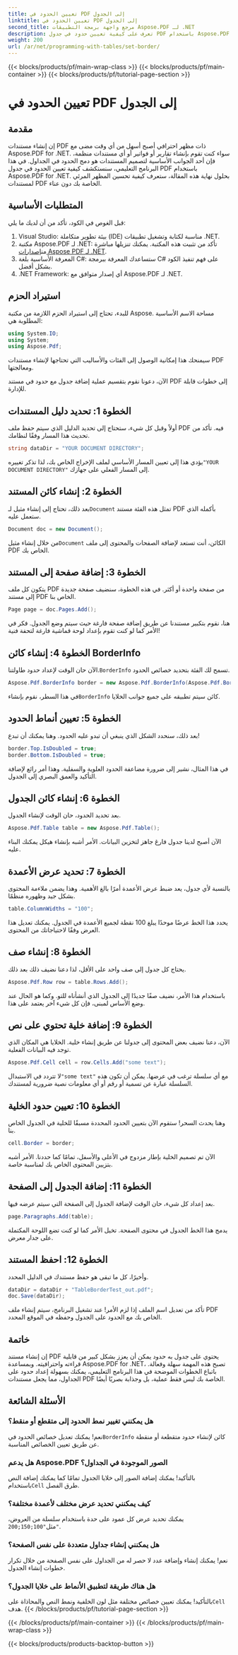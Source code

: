 ```yaml
---
title: تعيين الحدود في PDF إلى الجدول
linktitle: تعيين الحدود في PDF إلى الجدول
second_title: مرجع واجهة برمجة التطبيقات Aspose.PDF لـ .NET
description: تعرف على كيفية تعيين حدود في جدول PDF باستخدام Aspose.PDF for .NET من خلال دليلنا خطوة بخطوة. قم بتحسين مظهر مستندك بسهولة.
weight: 200
url: /ar/net/programming-with-tables/set-border/
---
```


{{< blocks/products/pf/main-wrap-class >}}
{{< blocks/products/pf/main-container >}}
{{< blocks/products/pf/tutorial-page-section >}}

# تعيين الحدود في PDF إلى الجدول

## مقدمة

إن إنشاء مستندات PDF ذات مظهر احترافي أصبح أسهل من أي وقت مضى مع Aspose.PDF for .NET. سواء كنت تقوم بإنشاء تقارير أو فواتير أو أي مستندات منظمة، فإن أحد الجوانب الأساسية لتصميم المستندات هو دمج الحدود في الجداول. في هذا البرنامج التعليمي، سنستكشف كيفية تعيين الحدود في جدول PDF باستخدام Aspose.PDF for .NET. بحلول نهاية هذه المقالة، ستعرف كيفية تحسين المظهر المرئي لمستندات PDF الخاصة بك دون عناء.

## المتطلبات الأساسية

قبل الغوص في الكود، تأكد من أن لديك ما يلي:

1. Visual Studio: بيئة تطوير متكاملة (IDE) مناسبة لكتابة وتشغيل تطبيقات .NET.
2.  مكتبة Aspose.PDF لـ .NET: تأكد من تثبيت هذه المكتبة. يمكنك تنزيلها مباشرة من[إصدارات Aspose PDF لـ .NET](https://releases.aspose.com/pdf/net/).
3. المعرفة الأساسية بلغة C#: ستساعدك المعرفة ببرمجة C# على فهم تنفيذ الكود بشكل أفضل.
4. .NET Framework: أي إصدار متوافق مع Aspose.PDF لـ .NET.

## استيراد الحزم

للبدء، تحتاج إلى استيراد الحزم اللازمة من مكتبة Aspose. مساحة الاسم الأساسية المطلوبة هي:

```csharp
using System.IO;
using System;
using Aspose.Pdf;
```

سيمنحك هذا إمكانية الوصول إلى الفئات والأساليب التي تحتاجها لإنشاء مستندات PDF ومعالجتها.

الآن، دعونا نقوم بتقسيم عملية إضافة جدول مع حدود في مستند PDF إلى خطوات قابلة للإدارة.

## الخطوة 1: تحديد دليل المستندات

أولاً وقبل كل شيء، ستحتاج إلى تحديد الدليل الذي سيتم حفظ ملف PDF فيه. تأكد من تحديث هذا المسار وفقًا لنظامك.

```csharp
string dataDir = "YOUR DOCUMENT DIRECTORY";
```

 يؤدي هذا إلى تعيين المسار الأساسي لملف الإخراج الخاص بك، لذا تذكر تغييره`"YOUR DOCUMENT DIRECTORY"` إلى المسار الفعلي على جهازك.

## الخطوة 2: إنشاء كائن المستند

 بعد ذلك، تحتاج إلى إنشاء مثيل لـ`Document` تمثل هذه الفئة مستند PDF بأكمله الذي ستعمل عليه.

```csharp
Document doc = new Document();
```

 من خلال إنشاء مثيل`Document` الكائن، أنت تستعد لإضافة الصفحات والمحتوى إلى ملف PDF الخاص بك.

## الخطوة 3: إضافة صفحة إلى المستند

يتكون كل ملف PDF من صفحة واحدة أو أكثر. في هذه الخطوة، سنضيف صفحة جديدة إلى مستند PDF الخاص بنا.

```csharp
Page page = doc.Pages.Add();
```

هنا، نقوم بتكبير مستندنا عن طريق إضافة صفحة فارغة حيث سيتم وضع الجدول. فكر في الأمر كما لو كنت تقوم بإعداد لوحة قماشية فارغة لتحفة فنية!

## الخطوة 4: إنشاء كائن BorderInfo

 الآن حان الوقت لإعداد حدود طاولتنا.`BorderInfo` تسمح لك الفئة بتحديد خصائص الحدود.

```csharp
Aspose.Pdf.BorderInfo border = new Aspose.Pdf.BorderInfo(Aspose.Pdf.BorderSide.All);
```

 في هذا السطر، نقوم بإنشاء`BorderInfo` كائن سيتم تطبيقه على جميع جوانب الخلايا.

## الخطوة 5: تعيين أنماط الحدود

بعد ذلك، سنحدد الشكل الذي ينبغي أن تبدو عليه الحدود. وهنا يمكنك أن تبدع!

```csharp
border.Top.IsDoubled = true;
border.Bottom.IsDoubled = true;
```

في هذا المثال، نشير إلى ضرورة مضاعفة الحدود العلوية والسفلية. وهذا أمر رائع لإضافة التأكيد والعمق البصري إلى الجدول.

## الخطوة 6: إنشاء كائن الجدول

بعد تحديد الحدود، حان الوقت لإنشاء الجدول.

```csharp
Aspose.Pdf.Table table = new Aspose.Pdf.Table();
```

الآن أصبح لدينا جدول فارغ جاهز لتخزين البيانات. الأمر أشبه بإنشاء هيكل يمكنك البناء عليه.

## الخطوة 7: تحديد عرض الأعمدة

بالنسبة لأي جدول، يعد ضبط عرض الأعمدة أمرًا بالغ الأهمية. وهذا يضمن ملاءمة المحتوى بشكل جيد وظهوره منظمًا.

```csharp
table.ColumnWidths = "100";
```

يحدد هذا الخط عرضًا موحدًا يبلغ 100 نقطة لجميع الأعمدة في الجدول. يمكنك تعديل هذا العرض وفقًا لاحتياجاتك من المحتوى.

## الخطوة 8: إنشاء صف

يحتاج كل جدول إلى صف واحد على الأقل، لذا دعنا نضيف ذلك بعد ذلك.

```csharp
Aspose.Pdf.Row row = table.Rows.Add();
```

باستخدام هذا الأمر، نضيف صفًا جديدًا إلى الجدول الذي أنشأناه للتو. وكما هو الحال عند وضع الأساس لمبنى، فإن كل شيء آخر يعتمد على هذا.

## الخطوة 9: إضافة خلية تحتوي على نص

الآن، دعنا نضيف بعض المحتوى إلى جدولنا عن طريق إنشاء خلية. الخلايا هي المكان الذي توجد فيه البيانات الفعلية.

```csharp
Aspose.Pdf.Cell cell = row.Cells.Add("some text");
```

 لا تتردد في الاستبدال`"some text"` مع أي سلسلة ترغب في عرضها. يمكن أن تكون هذه السلسلة عبارة عن تسمية أو رقم أو أي معلومات نصية ضرورية لمستندك.

## الخطوة 10: تعيين حدود الخلية

وهنا يحدث السحر! ستقوم الآن بتعيين الحدود المحددة مسبقًا للخلية في الجدول الخاص بنا.

```csharp
cell.Border = border;
```

الآن تم تصميم الخلية بإطار مزدوج في الأعلى والأسفل، تمامًا كما حددنا. الأمر أشبه بتزيين المحتوى الخاص بك لمناسبة خاصة.

## الخطوة 11: إضافة الجدول إلى الصفحة

بعد إعداد كل شيء، حان الوقت لإضافة الجدول إلى الصفحة التي سيتم عرضه فيها.

```csharp
page.Paragraphs.Add(table);
```

يدمج هذا الخط الجدول في محتوى الصفحة. تخيل الأمر كما لو كنت تضع اللوحة المكتملة على جدار معرض.

## الخطوة 12: احفظ المستند

وأخيرًا، كل ما تبقى هو حفظ مستندك في الدليل المحدد.

```csharp
dataDir = dataDir + "TableBorderTest_out.pdf";
doc.Save(dataDir);
```

تأكد من تعديل اسم الملف إذا لزم الأمر! عند تشغيل البرنامج، سيتم إنشاء ملف PDF الخاص بك مع الحدود على الجدول وحفظه في الموقع المحدد.

## خاتمة

إن إنشاء مستند PDF يحتوي على جدول به حدود يمكن أن يعزز بشكل كبير من قابلية قراءته واحترافيته. وبمساعدة Aspose.PDF for .NET، تصبح هذه المهمة سهلة وفعالة. باتباع الخطوات الموضحة في هذا البرنامج التعليمي، يمكنك بسهولة إعداد حدود على الجداول، مما يجعل مستندات PDF الخاصة بك ليس فقط عملية، بل وجذابة بصريًا أيضًا.

## الأسئلة الشائعة

### هل يمكنني تغيير نمط الحدود إلى متقطع أو منقط؟  
 نعم! يمكنك تعديل خصائص الحدود في`BorderInfo` كائن لإنشاء حدود متقطعة أو منقطة عن طريق تعيين الخصائص المناسبة.

### هل يدعم Aspose.PDF الصور الموجودة في الجداول؟  
 بالتأكيد! يمكنك إضافة الصور إلى خلايا الجدول تمامًا كما يمكنك إضافة النص باستخدام`Cell` طرق الفصل.

### كيف يمكنني تحديد عرض مختلف لأعمدة مختلفة؟  
 يمكنك تحديد عرض كل عمود على حدة باستخدام سلسلة من العروض، مثل`"100;150;200"`.

### هل يمكنني إنشاء جداول متعددة على نفس الصفحة؟  
نعم! يمكنك إنشاء وإضافة عدد لا حصر له من الجداول على نفس الصفحة من خلال تكرار خطوات إنشاء الجدول.

### هل هناك طريقة لتطبيق الأنماط على خلايا الجدول؟  
 بالتأكيد! يمكنك تعيين خصائص مختلفة مثل لون الخلفية ونمط النص والمحاذاة على`Cell` هدف.
{{< /blocks/products/pf/tutorial-page-section >}}

{{< /blocks/products/pf/main-container >}}
{{< /blocks/products/pf/main-wrap-class >}}

{{< blocks/products/products-backtop-button >}}
